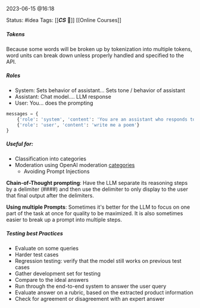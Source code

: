 2023-06-15 @16:18

Status: #idea
Tags:  [[𝑪𝑺 📍]] [[Online Courses]]

##### Tokens
Because some words will be broken up by tokenization into multiple tokens, word units can break down unless properly handled and specified to the API.

##### Roles
- System: Sets behavior of assistant... Sets tone / behavior of assistant
- Assistant: Chat model.... LLM response
- User: You... does the prompting

```python
messages = {
	{'role': 'system', 'content': 'You are an assistant who responds to me'},
	{'role': 'user', 'content': 'write me a poem'}
}
```

##### Useful for:
- Classification into categories
- Moderation using OpenAI moderation [categories](https://platform.openai.com/docs/guides/moderation/overview)
	- Avoiding Prompt Injections

**Chain-of-Thought prompting**: Have the LLM separate its reasoning steps by a delimiter (####) and then use the delimiter to only display to the user that final output after the delimiters.

**Using multiple Prompts**: Sometimes it's better for the LLM to focus on one part of the task at once for quality to be maximized. It is also sometimes easier to break up a prompt into multiple steps.

##### Testing best Practices
- Evaluate on some queries
- Harder test cases
- Regression testing: verify that the model still works on previous test cases
- Gather development set for testing
- Compare to the ideal answers
- Run through the end-to-end system to answer the user query
- Evaluate answer on a rubric, based on the extracted product information
- Check for agreement or disagreement with an expert answer







